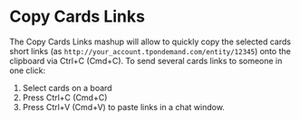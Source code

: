 ﻿Copy Cards Links
==================
The Copy Cards Links mashup will allow to quickly copy the selected cards short links (as `http://your_account.tpondemand.com/entity/12345`) onto the clipboard via Ctrl+C (Cmd+C). To send several cards links to someone in one click:

1. Select cards on a board
2. Press Ctrl+C (Cmd+C)
3. Press Ctrl+V (Cmd+V) to paste links in a chat window.
